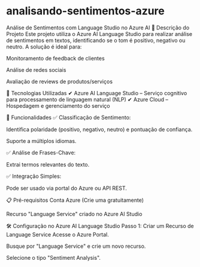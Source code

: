 # analisando-sentimentos-azure
Análise de Sentimentos com Language Studio no Azure AI
📌 Descrição do Projeto
Este projeto utiliza o Azure AI Language Studio para realizar análise de sentimentos em textos, identificando se o tom é positivo, negativo ou neutro. A solução é ideal para:

Monitoramento de feedback de clientes

Análise de redes sociais

Avaliação de reviews de produtos/serviços

🚀 Tecnologias Utilizadas
✔ Azure AI Language Studio – Serviço cognitivo para processamento de linguagem natural (NLP)
✔ Azure Cloud – Hospedagem e gerenciamento do serviço

🔧 Funcionalidades
✅ Classificação de Sentimento:

Identifica polaridade (positivo, negativo, neutro) e pontuação de confiança.

Suporte a múltiplos idiomas.

✅ Análise de Frases-Chave:

Extrai termos relevantes do texto.

✅ Integração Simples:

Pode ser usado via portal do Azure ou API REST.

📋 Pré-requisitos
Conta Azure (Crie uma gratuitamente)

Recurso "Language Service" criado no Azure AI Studio


🛠️ Configuração no Azure AI Language Studio
Passo 1: Criar um Recurso de Language Service
Acesse o Azure Portal.

Busque por "Language Service" e crie um novo recurso.

Selecione o tipo "Sentiment Analysis".
